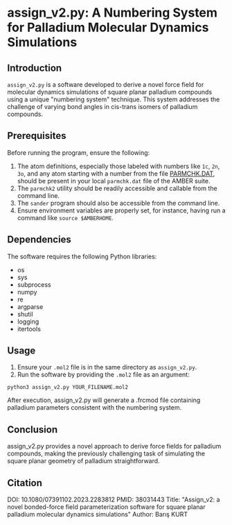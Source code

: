 # assign_v2.py: A Numbering System for Palladium Molecular Dynamics Simulations

## Introduction

`assign_v2.py` is a software developed to derive a novel force field for molecular dynamics simulations of square planar palladium compounds using a unique "numbering system" technique. This system addresses the challenge of varying bond angles in cis-trans isomers of palladium compounds.

## Prerequisites

Before running the program, ensure the following:

1. The atom definitions, especially those labeled with numbers like `1c`, `2n`, `3o`, and any atom starting with a number from the file [PARMCHK.DAT](https://github.com/bkurt00/palladiumFF2/blob/main/assign_v2/PARMCHK.DAT), should be present in your local `parmchk.dat` file of the AMBER suite.
2. The `parmchk2` utility should be readily accessible and callable from the command line.
3. The `sander` program should also be accessible from the command line.
4. Ensure environment variables are properly set, for instance, having run a command like `source $AMBERHOME`.

## Dependencies

The software requires the following Python libraries:

- os
- sys
- subprocess
- numpy
- re
- argparse
- shutil
- logging
- itertools

## Usage

1. Ensure your `.mol2` file is in the same directory as `assign_v2.py`.
2. Run the software by providing the `.mol2` file as an argument:

`python3 assign_v2.py YOUR_FILENAME.mol2`

After execution, assign_v2.py will generate a .frcmod file containing palladium parameters consistent with the numbering system.

## Conclusion
assign_v2.py provides a novel approach to derive force fields for palladium compounds, making the previously challenging task of simulating the square planar geometry of palladium straightforward.
## Citation
DOI: 10.1080/07391102.2023.2283812
PMID: 38031443 
Title: "Assign_v2: a novel bonded-force field parameterization software for square planar palladium molecular dynamics simulations"
Author: Barış KURT

